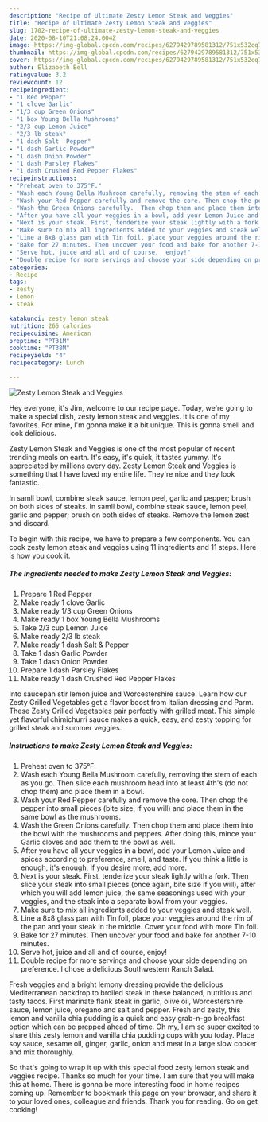 ```yaml
---
description: "Recipe of Ultimate Zesty Lemon Steak and Veggies"
title: "Recipe of Ultimate Zesty Lemon Steak and Veggies"
slug: 1702-recipe-of-ultimate-zesty-lemon-steak-and-veggies
date: 2020-08-10T21:08:24.004Z
image: https://img-global.cpcdn.com/recipes/6279429789581312/751x532cq70/zesty-lemon-steak-and-veggies-recipe-main-photo.jpg
thumbnail: https://img-global.cpcdn.com/recipes/6279429789581312/751x532cq70/zesty-lemon-steak-and-veggies-recipe-main-photo.jpg
cover: https://img-global.cpcdn.com/recipes/6279429789581312/751x532cq70/zesty-lemon-steak-and-veggies-recipe-main-photo.jpg
author: Elizabeth Bell
ratingvalue: 3.2
reviewcount: 12
recipeingredient:
- "1 Red Pepper"
- "1 clove Garlic"
- "1/3 cup Green Onions"
- "1 box Young Bella Mushrooms"
- "2/3 cup Lemon Juice"
- "2/3 lb steak"
- "1 dash Salt  Pepper"
- "1 dash Garlic Powder"
- "1 dash Onion Powder"
- "1 dash Parsley Flakes"
- "1 dash Crushed Red Pepper Flakes"
recipeinstructions:
- "Preheat oven to 375°F."
- "Wash each Young Bella Mushroom carefully, removing the stem of each as you go. Then slice each mushroom head into at least 4th&#39;s (do not chop them) and place them in a bowl."
- "Wash your Red Pepper carefully and remove the core. Then chop the pepper into small pieces (bite size, if you will) and place them in the same bowl as the mushrooms."
- "Wash the Green Onions carefully.  Then chop them and place them into the bowl with the mushrooms and peppers. After doing this, mince your Garlic cloves and add them to the bowl as well."
- "After you have all your veggies in a bowl, add your Lemon Juice and spices according to preference, smell, and taste. If you think a little is enough, it&#39;s enough, If you desire more, add more."
- "Next is your steak. First, tenderize your steak lightly with a fork. Then slice your steak into small pieces (once again, bite size if you will), after which you will add lemon juice, the same seasonings used with your veggies, and the steak into a separate bowl from your veggies."
- "Make sure to mix all ingredients added to your veggies and steak well."
- "Line a 8x8 glass pan with Tin foil, place your veggies around the rim of the pan and your steak in the middle. Cover your food with more Tin foil."
- "Bake for 27 minutes. Then uncover your food and bake for another 7-10 minutes."
- "Serve hot, juice and all and of course,  enjoy!"
- "Double recipe for more servings and choose your side depending on preference. I chose a delicious Southwestern Ranch Salad."
categories:
- Recipe
tags:
- zesty
- lemon
- steak

katakunci: zesty lemon steak 
nutrition: 265 calories
recipecuisine: American
preptime: "PT31M"
cooktime: "PT38M"
recipeyield: "4"
recipecategory: Lunch

---
```



![Zesty Lemon Steak and Veggies](https://img-global.cpcdn.com/recipes/6279429789581312/751x532cq70/zesty-lemon-steak-and-veggies-recipe-main-photo.jpg)

Hey everyone, it's Jim, welcome to our recipe page. Today, we're going to make a special dish, zesty lemon steak and veggies. It is one of my favorites. For mine, I'm gonna make it a bit unique. This is gonna smell and look delicious.

Zesty Lemon Steak and Veggies is one of the most popular of recent trending meals on earth. It's easy, it's quick, it tastes yummy. It's appreciated by millions every day. Zesty Lemon Steak and Veggies is something that I have loved my entire life. They're nice and they look fantastic.

In samll bowl, combine steak sauce, lemon peel, garlic and pepper; brush on both sides of steaks. In samll bowl, combine steak sauce, lemon peel, garlic and pepper; brush on both sides of steaks. Remove the lemon zest and discard.


To begin with this recipe, we have to prepare a few components. You can cook zesty lemon steak and veggies using 11 ingredients and 11 steps. Here is how you cook it.

<!--inarticleads1-->

##### The ingredients needed to make Zesty Lemon Steak and Veggies:

1. Prepare 1 Red Pepper
1. Make ready 1 clove Garlic
1. Make ready 1/3 cup Green Onions
1. Make ready 1 box Young Bella Mushrooms
1. Take 2/3 cup Lemon Juice
1. Make ready 2/3 lb steak
1. Make ready 1 dash Salt &amp; Pepper
1. Take 1 dash Garlic Powder
1. Take 1 dash Onion Powder
1. Prepare 1 dash Parsley Flakes
1. Make ready 1 dash Crushed Red Pepper Flakes


Into saucepan stir lemon juice and Worcestershire sauce. Learn how our Zesty Grilled Vegetables get a flavor boost from Italian dressing and Parm. These Zesty Grilled Vegetables pair perfectly with grilled meat. This simple yet flavorful chimichurri sauce makes a quick, easy, and zesty topping for grilled steak and summer veggies. 

<!--inarticleads2-->

##### Instructions to make Zesty Lemon Steak and Veggies:

1. Preheat oven to 375°F.
1. Wash each Young Bella Mushroom carefully, removing the stem of each as you go. Then slice each mushroom head into at least 4th&#39;s (do not chop them) and place them in a bowl.
1. Wash your Red Pepper carefully and remove the core. Then chop the pepper into small pieces (bite size, if you will) and place them in the same bowl as the mushrooms.
1. Wash the Green Onions carefully.  Then chop them and place them into the bowl with the mushrooms and peppers. After doing this, mince your Garlic cloves and add them to the bowl as well.
1. After you have all your veggies in a bowl, add your Lemon Juice and spices according to preference, smell, and taste. If you think a little is enough, it&#39;s enough, If you desire more, add more.
1. Next is your steak. First, tenderize your steak lightly with a fork. Then slice your steak into small pieces (once again, bite size if you will), after which you will add lemon juice, the same seasonings used with your veggies, and the steak into a separate bowl from your veggies.
1. Make sure to mix all ingredients added to your veggies and steak well.
1. Line a 8x8 glass pan with Tin foil, place your veggies around the rim of the pan and your steak in the middle. Cover your food with more Tin foil.
1. Bake for 27 minutes. Then uncover your food and bake for another 7-10 minutes.
1. Serve hot, juice and all and of course,  enjoy!
1. Double recipe for more servings and choose your side depending on preference. I chose a delicious Southwestern Ranch Salad.


Fresh veggies and a bright lemony dressing provide the delicious Mediterranean backdrop to broiled steak in these balanced, nutritious and tasty tacos. First marinate flank steak in garlic, olive oil, Worcestershire sauce, lemon juice, oregano and salt and pepper. Fresh and zesty, this lemon and vanilla chia pudding is a quick and easy grab-n-go breakfast option which can be prepped ahead of time. Oh my, I am so super excited to share this zesty lemon and vanilla chia pudding cups with you today. Place soy sauce, sesame oil, ginger, garlic, onion and meat in a large slow cooker and mix thoroughly. 

So that's going to wrap it up with this special food zesty lemon steak and veggies recipe. Thanks so much for your time. I am sure that you will make this at home. There is gonna be more interesting food in home recipes coming up. Remember to bookmark this page on your browser, and share it to your loved ones, colleague and friends. Thank you for reading. Go on get cooking!
